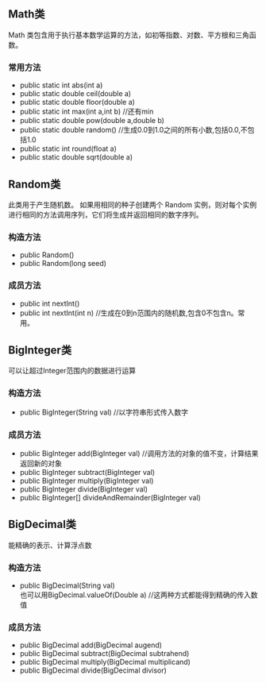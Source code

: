 ## Math类
Math 类包含用于执行基本数学运算的方法，如初等指数、对数、平方根和三角函数。
### 常用方法
* public static int abs(int a)
* public static double ceil(double a)
* public static double floor(double a)
* public static int max(int a,int b) //还有min
* public static double pow(double a,double b)
* public static double random() //生成0.0到1.0之间的所有小数,包括0.0,不包括1.0
* public static int round(float a) 
* public static double sqrt(double a)

## Random类
此类用于产生随机数。
如果用相同的种子创建两个 Random 实例，则对每个实例进行相同的方法调用序列，它们将生成并返回相同的数字序列。
### 构造方法
* public Random()
* public Random(long seed)
### 成员方法
* public int nextInt()
* public int nextInt(int n) //生成在0到n范围内的随机数,包含0不包含n。常用。

## BigInteger类
可以让超过Integer范围内的数据进行运算
### 构造方法
* public BigInteger(String val)  //以字符串形式传入数字
### 成员方法
* public BigInteger add(BigInteger val)  //调用方法的对象的值不变，计算结果返回新的对象
* public BigInteger subtract(BigInteger val)
* public BigInteger multiply(BigInteger val)
* public BigInteger divide(BigInteger val)
* public BigInteger[] divideAndRemainder(BigInteger val)

## BigDecimal类
能精确的表示、计算浮点数
### 构造方法
* public BigDecimal(String val)  
	也可以用BigDecimal.valueOf(Double a) //这两种方式都能得到精确的传入数值
### 成员方法
* public BigDecimal add(BigDecimal augend)
* public BigDecimal subtract(BigDecimal subtrahend)
* public BigDecimal multiply(BigDecimal multiplicand)
* public BigDecimal divide(BigDecimal divisor)
